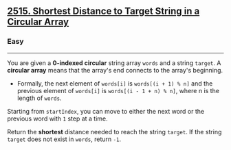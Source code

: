 <h2><a href="https://leetcode.com/problems/shortest-distance-to-target-string-in-a-circular-array/description/">2515. Shortest Distance to Target String in a Circular Array</a></h2><h3>Easy</h3><hr><div>
<p>
You are given a <strong>0-indexed circular</strong> string array <code>words</code> and a string <code>target</code>. A <strong>circular array</strong> means that the array's end connects to the array's beginning.
<ul>
    <li>
    Formally, the next element of <code>words[i]</code> is <code>words[(i + 1) % n]</code> and the previous element of <code>words[i]</code> is <code>words[(i - 1 + n) % n]</code>, where n is the length of <code>words</code>.
    </li>
</ul>
Starting from <code>startIndex</code>, you can move to either the next word or the previous word with <code>1</code> step at a time.

Return the <strong>shortest</strong> distance needed to reach the string <code>target</code>. If the string <code>target</code> does not exist in <code>words</code>, return <code>-1</code>.
</p>

</div>